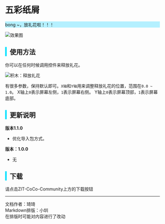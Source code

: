# 五彩纸屑
<div style="background-color: rgb(180, 240, 255);">
  bong ~，放礼花啦！！！
</div>

![效果图](https://cc.zitzhen.cn/control/五彩纸屑-Qii/images/1.gif)

<div style="border-left: 5px solid rgb(0, 225, 255); padding-left: 10px;">
<h2>使用方法</h2>
</div>

你可以在任何时候调用控件来释放礼花。

![积木：释放礼花](https://cc.zitzhen.cn/control/五彩纸屑-Qii/images/2.png)

有很多参数，保持默认即可。`X轴`和`Y轴`用来调整释放礼花的位置，范围在`0.0 ~ 1.0`。
X轴上`0`表示屏幕左侧，`1`表示屏幕右侧。
Y轴上`0`表示屏幕顶部，`1`表示屏幕底部。

<div style="border-left: 5px solid rgb(0, 225, 255); padding-left: 10px;">
<h2>更新说明</h2>
</div>

**版本1.1.0**
- 优化导入包方式。

**版本：1.0.0**
- 无


<div style="border-left: 5px solid rgb(0, 225, 255); padding-left: 10px;">
<h2> 下载</h2>
</div>
请点击ZIT-CoCo-Community上方的下载按钮

---
文档作者：琦琦  
Markdown排版：小圳  
在排版时可能对内容进行了改动  